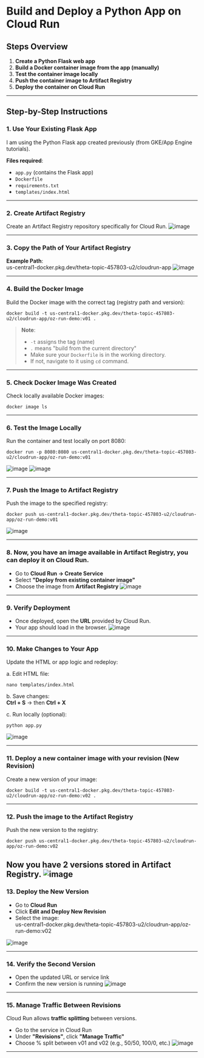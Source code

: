 #  Build and Deploy a Python App on Cloud Run

##  Steps Overview

1. **Create a Python Flask web app**  
2. **Build a Docker container image from the app (manually)**  
3. **Test the container image locally**  
4. **Push the container image to Artifact Registry**  
5. **Deploy the container on Cloud Run**

---

##  Step-by-Step Instructions

### 1. Use Your Existing Flask App

I am using the Python Flask app created previously (from GKE/App Engine tutorials).  

**Files required**:
- `app.py` (contains the Flask app)  
- `Dockerfile`  
- `requirements.txt`  
- `templates/index.html`  

---

### 2. Create Artifact Registry

Create an Artifact Registry repository specifically for Cloud Run.
![image](https://github.com/user-attachments/assets/b635de28-59ab-4fd4-a520-91e5169e76e1)

---

### 3. Copy the Path of Your Artifact Registry

**Example Path**:  
	us-central1-docker.pkg.dev/theta-topic-457803-u2/cloudrun-app
![image](https://github.com/user-attachments/assets/917d077a-f290-4fe2-9905-b0bbde2cafc9)

---

### 4. Build the Docker Image

Build the Docker image with the correct tag (registry path and version):

	docker build -t us-central1-docker.pkg.dev/theta-topic-457803-u2/cloudrun-app/oz-run-demo:v01 .

>  **Note**:  
> - `-t` assigns the tag (name)  
> - `.` means "build from the current directory"  
> - Make sure your `Dockerfile` is in the working directory.  
> - If not, navigate to it using `cd` command.

---

### 5. Check Docker Image Was Created

Check locally available Docker images:

	docker image ls

---

### 6. Test the Image Locally

Run the container and test locally on port 8080:

	docker run -p 8080:8080 us-central1-docker.pkg.dev/theta-topic-457803-u2/cloudrun-app/oz-run-demo:v01
![image](https://github.com/user-attachments/assets/0771b8d3-2cad-42a0-8e99-ea868df8b929)
![image](https://github.com/user-attachments/assets/e1bfa4b8-33dc-4aef-8f06-f68e444d441f)

---

### 7. Push the Image to Artifact Registry

Push the image to the specified registry:

	docker push us-central1-docker.pkg.dev/theta-topic-457803-u2/cloudrun-app/oz-run-demo:v01
![image](https://github.com/user-attachments/assets/1e398854-e3f0-4b61-bc7f-1d106a4f2f5a)

---

### 8. Now, you have an image available in Artifact Registry, you can deploy it on Cloud Run. 

- Go to **Cloud Run → Create Service**
- Select **"Deploy from existing container image"**
- Choose the image from **Artifact Registry**
![image](https://github.com/user-attachments/assets/6ea5fa80-5a2d-4bc9-9b10-0a3a4dccbe56)

---

### 9. Verify Deployment

- Once deployed, open the **URL** provided by Cloud Run.
- Your app should load in the browser.
![image](https://github.com/user-attachments/assets/c3b4d18d-a1a9-4985-92fe-7ff3e4294287)

---

### 10. Make Changes to Your App

Update the HTML or app logic and redeploy:

a. Edit HTML file:

	nano templates/index.html

b. Save changes:  
	**Ctrl + S** → then **Ctrl + X**

c. Run locally (optional):

	python app.py
![image](https://github.com/user-attachments/assets/d9ea4fb5-a407-4cc7-892f-656f08a3f910)

---

### 11. Deploy a new container image with your revision (New Revision)

Create a new version of your image:

	docker build -t us-central1-docker.pkg.dev/theta-topic-457803-u2/cloudrun-app/oz-run-demo:v02 .

---

### 12. Push the image to the Artifact Registry

Push the new version to the registry:

	docker push us-central1-docker.pkg.dev/theta-topic-457803-u2/cloudrun-app/oz-run-demo:v02

Now you have **2 versions** stored in Artifact Registry.
![image](https://github.com/user-attachments/assets/a78c6d11-324a-46d5-8eac-8b360b6a1e8f)
---

### 13. Deploy the New Version

- Go to **Cloud Run**
- Click **Edit and Deploy New Revision**
- Select the image:  
	us-central1-docker.pkg.dev/theta-topic-457803-u2/cloudrun-app/oz-run-demo:v02

![image](https://github.com/user-attachments/assets/7f9554c3-1cee-4556-91bf-7df59802e21e)

---

### 14. Verify the Second Version

- Open the updated URL or service link
- Confirm the new version is running
![image](https://github.com/user-attachments/assets/575fcb01-9bd8-49e2-a7fe-3abc8e571e72)


---

### 15. Manage Traffic Between Revisions

Cloud Run allows **traffic splitting** between versions.

- Go to the service in Cloud Run
- Under **"Revisions"**, click **"Manage Traffic"**
- Choose % split between v01 and v02 (e.g., 50/50, 100/0, etc.)
![image](https://github.com/user-attachments/assets/94d82023-5185-432c-9061-b8be0279bd67)


---
